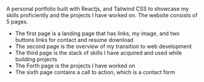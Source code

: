 A personal portfolio built with Reactjs, and Tailwind CSS to showcase my skills proficiently and the projects I have worked on.
The website consists of 5 pages. 
- The first page is a landing page that has links, my image, and two buttons links for contact and resume download
- The second page is the overview of my transition to web development
- The third page is the stack of skills I have acquired and used while building projects
- The Forth page is the projects I have worked on
- The sixth page contains a call to action, which is a contact form 
